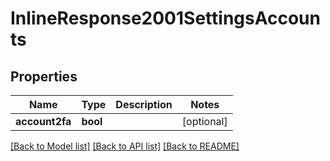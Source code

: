 # InlineResponse2001SettingsAccounts

## Properties
Name | Type | Description | Notes
------------ | ------------- | ------------- | -------------
**account2fa** | **bool** |  | [optional] 

[[Back to Model list]](../../README.md#documentation-for-models) [[Back to API list]](../../README.md#documentation-for-api-endpoints) [[Back to README]](../../README.md)

